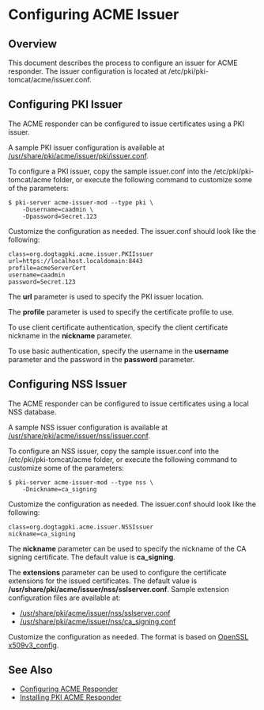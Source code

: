Configuring ACME Issuer
=======================

## Overview

This document describes the process to configure an issuer for ACME responder.
The issuer configuration is located at /etc/pki/pki-tomcat/acme/issuer.conf.

## Configuring PKI Issuer

The ACME responder can be configured to issue certificates using a PKI issuer.

A sample PKI issuer configuration is available at
[/usr/share/pki/acme/issuer/pki/issuer.conf](../../../base/acme/issuer/pki/issuer.conf).

To configure a PKI issuer, copy the sample issuer.conf into the /etc/pki/pki-tomcat/acme folder,
or execute the following command to customize some of the parameters:

```
$ pki-server acme-issuer-mod --type pki \
    -Dusername=caadmin \
    -Dpassword=Secret.123
```

Customize the configuration as needed. The issuer.conf should look like the following:

```
class=org.dogtagpki.acme.issuer.PKIIssuer
url=https://localhost.localdomain:8443
profile=acmeServerCert
username=caadmin
password=Secret.123
```

The **url** parameter is used to specify the PKI issuer location.

The **profile** parameter is used to specify the certificate profile to use.

To use client certificate authentication, specify the client certificate nickname in the **nickname** parameter.

To use basic authentication, specify the username in the **username** parameter
and the password in the **password** parameter.


## Configuring NSS Issuer

The ACME responder can be configured to issue certificates using a local NSS database.

A sample NSS issuer configuration is available at
[/usr/share/pki/acme/issuer/nss/issuer.conf](../../../base/acme/issuer/nss/issuer.conf).

To configure an NSS issuer, copy the sample issuer.conf into the /etc/pki/pki-tomcat/acme folder,
or execute the following command to customize some of the parameters:

```
$ pki-server acme-issuer-mod --type nss \
    -Dnickname=ca_signing
```

Customize the configuration as needed. The issuer.conf should look like the following:

```
class=org.dogtagpki.acme.issuer.NSSIssuer
nickname=ca_signing
```

The **nickname** parameter can be used to specify the nickname of the CA signing certificate.
The default value is **ca_signing**.

The **extensions** parameter can be used to configure the certificate extensions for the issued certificates.
The default value is **/usr/share/pki/acme/issuer/nss/sslserver.conf**.
Sample extension configuration files are available at:

* [/usr/share/pki/acme/issuer/nss/sslserver.conf](../../../base/acme/issuer/nss/sslserver.conf)
* [/usr/share/pki/acme/issuer/nss/ca_signing.conf](../../../base/acme/issuer/nss/ca_signing.conf)

Customize the configuration as needed. The format is based on [OpenSSL x509v3_config](https://www.openssl.org/docs/manmaster/man5/x509v3_config.html).

## See Also

* [Configuring ACME Responder](https://www.dogtagpki.org/wiki/Configuring_ACME_Responder)
* [Installing PKI ACME Responder](Installing_PKI_ACME_Responder.md)
